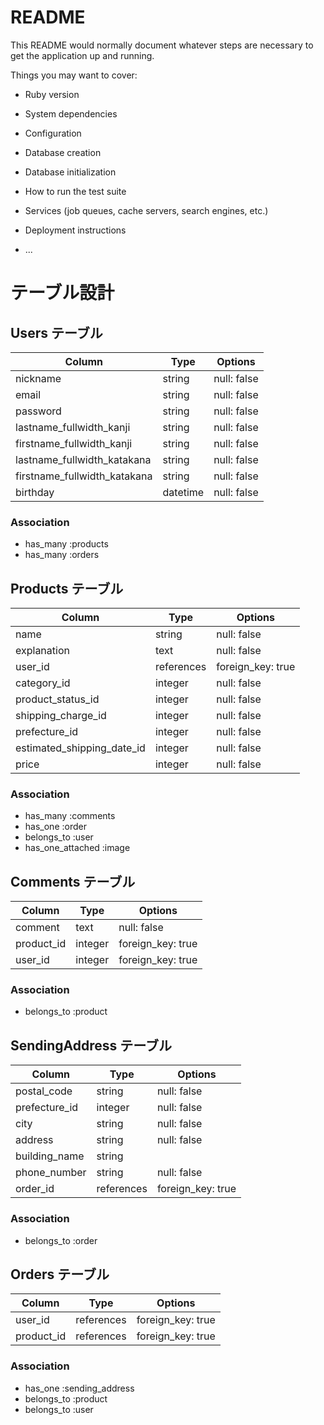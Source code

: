 # README

This README would normally document whatever steps are necessary to get the
application up and running.

Things you may want to cover:

* Ruby version

* System dependencies

* Configuration

* Database creation

* Database initialization

* How to run the test suite

* Services (job queues, cache servers, search engines, etc.)

* Deployment instructions

* ...

# テーブル設計

## Users テーブル

| Column                       | Type     | Options     |
| ---------------------------- | -------- | ----------- |
| nickname                     | string   | null: false |
| email                        | string   | null: false |
| password                     | string   | null: false |
| lastname_fullwidth_kanji     | string   | null: false |
| firstname_fullwidth_kanji    | string   | null: false |
| lastname_fullwidth_katakana  | string   | null: false |
| firstname_fullwidth_katakana | string   | null: false |
| birthday                     | datetime | null: false |

### Association

- has_many  :products
- has_many  :orders


## Products テーブル

| Column                     | Type       | Options           |
| -------------------------- | ---------- | ----------------- |
| name                       | string     | null: false       |
| explanation                | text       | null: false       |
| user_id                    | references | foreign_key: true |
| category_id                | integer    | null: false       |
| product_status_id          | integer    | null: false       |
| shipping_charge_id         | integer    | null: false       |
| prefecture_id              | integer    | null: false       |
| estimated_shipping_date_id | integer    | null: false       |
| price                      | integer    | null: false       |

### Association

- has_many   :comments
- has_one    :order
- belongs_to :user
- has_one_attached :image


## Comments テーブル

| Column     | Type    | Options           |
| ---------- | ------- | ----------------- |
| comment    | text    | null: false       |
| product_id | integer | foreign_key: true |
| user_id    | integer | foreign_key: true |

### Association

- belongs_to :product


## SendingAddress テーブル

| Column        | Type       | Options           |
| ------------- | ---------- | ----------------- |
| postal_code   | string     | null: false       |
| prefecture_id | integer    | null: false       |
| city          | string     | null: false       |
| address       | string     | null: false       |
| building_name | string     |                   |
| phone_number  | string     | null: false       |
| order_id      | references | foreign_key: true |

### Association

- belongs_to :order


## Orders テーブル

| Column             | Type       | Options           |
| ------------------ | ---------- | ----------------- |
| user_id            | references | foreign_key: true |
| product_id         | references | foreign_key: true |

### Association

- has_one    :sending_address
- belongs_to :product
- belongs_to :user
